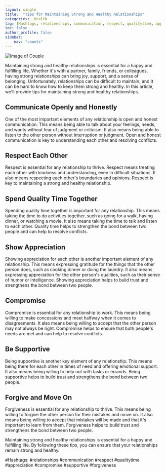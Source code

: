 ```yaml
---
layout: single
title:  "Tips for Maintaining Strong and Healthy Relationships"
categories:  Health
tag: [Hashtags, relationships, communication, respect, qualitytime, appreciation, compromise, supportive, forgiveness, ]
toc: false
author_profile: false
sidebar:
    nav: "counts"
---
```

    
![Image of Couple](https://images.pexels.com/photos/1427288/pexels-photo-1427288.jpeg?auto=compress&cs=tinysrgb&dpr=2&h=650&w=940)

Maintaining strong and healthy relationships is essential for a happy and fulfilling life. Whether it's with a partner, family, friends, or colleagues, having strong relationships can bring joy, support, and a sense of belonging. Unfortunately, relationships can be difficult to maintain, and it can be hard to know how to keep them strong and healthy. In this article, we'll provide tips for maintaining strong and healthy relationships.

## Communicate Openly and Honestly

One of the most important elements of any relationship is open and honest communication. This means being able to talk about your feelings, needs, and wants without fear of judgment or criticism. It also means being able to listen to the other person without interruption or judgment. Open and honest communication is key to understanding each other and resolving conflicts.

## Respect Each Other

Respect is essential for any relationship to thrive. Respect means treating each other with kindness and understanding, even in difficult situations. It also means respecting each other's boundaries and opinions. Respect is key to maintaining a strong and healthy relationship.

## Spend Quality Time Together

Spending quality time together is important for any relationship. This means taking the time to do activities together, such as going for a walk, having dinner, or watching a movie. It also means taking the time to talk and listen to each other. Quality time helps to strengthen the bond between two people and can help to resolve conflicts.

## Show Appreciation

Showing appreciation for each other is another important element of any relationship. This means expressing gratitude for the things that the other person does, such as cooking dinner or doing the laundry. It also means expressing appreciation for the other person's qualities, such as their sense of humor or intelligence. Showing appreciation helps to build trust and strengthens the bond between two people.

## Compromise

Compromise is essential for any relationship to work. This means being willing to make concessions and meet halfway when it comes to disagreements. It also means being willing to accept that the other person may not always be right. Compromise helps to ensure that both people's needs are met and can help to resolve conflicts.

## Be Supportive

Being supportive is another key element of any relationship. This means being there for each other in times of need and offering emotional support. It also means being willing to help out with tasks or errands. Being supportive helps to build trust and strengthens the bond between two people.

## Forgive and Move On

Forgiveness is essential for any relationship to thrive. This means being willing to forgive the other person for their mistakes and move on. It also means being willing to accept that mistakes will be made and that it's important to learn from them. Forgiveness helps to build trust and strengthens the bond between two people.

Maintaining strong and healthy relationships is essential for a happy and fulfilling life. By following these tips, you can ensure that your relationships remain strong and healthy. 

#Hashtags: #relationships #communication #respect #qualitytime #appreciation #compromise #supportive #forgiveness